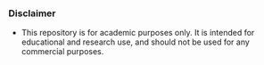 ### Disclaimer
* This repository is for academic purposes only. It is intended for educational and research use, and should not be used for any commercial purposes.
